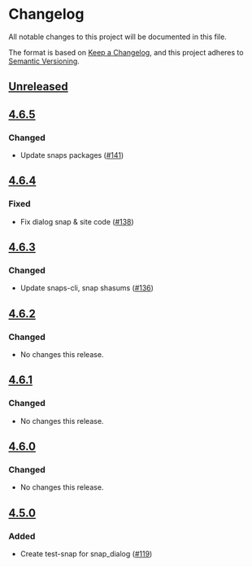# Changelog
All notable changes to this project will be documented in this file.

The format is based on [Keep a Changelog](https://keepachangelog.com/en/1.0.0/),
and this project adheres to [Semantic Versioning](https://semver.org/spec/v2.0.0.html).

## [Unreleased]

## [4.6.5]
### Changed
- Update snaps packages ([#141](https://github.com/MetaMask/test-snaps/pull/141))

## [4.6.4]
### Fixed
- Fix dialog snap & site code ([#138](https://github.com/MetaMask/test-snaps/pull/138))

## [4.6.3]
### Changed
- Update snaps-cli, snap shasums ([#136](https://github.com/MetaMask/test-snaps/pull/136))

## [4.6.2]
### Changed
- No changes this release.

## [4.6.1]
### Changed
- No changes this release.

## [4.6.0]
### Changed
- No changes this release.

## [4.5.0]
### Added
- Create test-snap for snap_dialog ([#119](https://github.com/MetaMask/test-snaps/pull/119))

[Unreleased]: https://github.com/MetaMask/test-snaps/compare/v4.6.5...HEAD
[4.6.5]: https://github.com/MetaMask/test-snaps/compare/v4.6.4...v4.6.5
[4.6.4]: https://github.com/MetaMask/test-snaps/compare/v4.6.3...v4.6.4
[4.6.3]: https://github.com/MetaMask/test-snaps/compare/v4.6.2...v4.6.3
[4.6.2]: https://github.com/MetaMask/test-snaps/compare/v4.6.1...v4.6.2
[4.6.1]: https://github.com/MetaMask/test-snaps/compare/v4.6.0...v4.6.1
[4.6.0]: https://github.com/MetaMask/test-snaps/compare/v4.5.0...v4.6.0
[4.5.0]: https://github.com/MetaMask/test-snaps/releases/tag/v4.5.0
